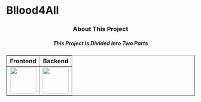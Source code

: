 # Bllood4All
<h3 align="center">About This Project</h3>
<h5 align="center">This Project Is Divided Into Two Parts</h5>

<center>
    <table border="1" align="center" width="150%">
        <thead>
            <tr>
                <th>Frontend</th>
                <th>Backend</th>
            </tr>
        </thead>
        <tbody>
            <tr>
                <td><img src="https://cdn1.iconfinder.com/data/icons/web-development-6/58/programming_icon_web_coding_html_website_script_writing_code_page-1024.png" width="70"></td>
                <td><img src="https://www.vectorlogo.zone/logos/springio/springio-icon.svg" width="70"></td>
            </tr>
            <!-- Add more rows here if needed -->
        </tbody>
    </table>
</center>
